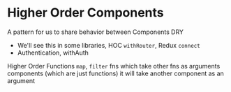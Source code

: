 # Higher Order Components

A pattern for us to share behavior between Components
DRY

- We'll see this in some libraries, HOC `withRouter`, Redux `connect`
- Authentication, withAuth

Higher Order Functions
`map`, `filter` fns which take other fns as arguments
components (which are just functions) it will take another component as an argument
